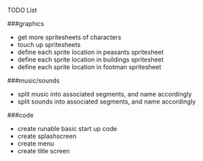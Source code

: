 TODO List

###graphics
* get more spritesheets of characters
* touch up spritesheets
* define each sprite location in peasants spritesheet
* define each sprite location in buildings spritesheet
* define each sprite location in footman spritesheet

###music/sounds
* split music into associated segments, and name accordingly
* split sounds into associated segments, and name accordingly

###code
* create runable basic start up code
* create splashscreen
* create menu
* create title screen
